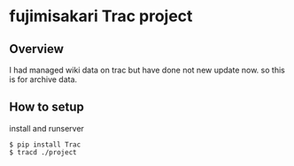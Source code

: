 # fujimisakari Trac project

## Overview

I had managed wiki data on trac but have done not new update now. so this is for archive data.


## How to setup

install and runserver
```
$ pip install Trac
$ tracd ./project
```

